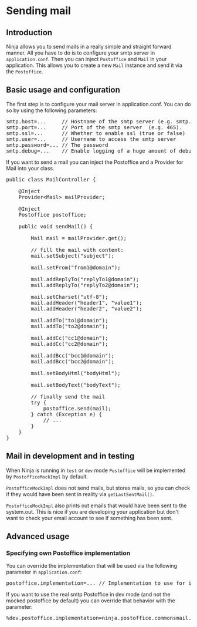 Sending mail
============

Introduction
------------

Ninja allows you to send mails in a really simple and straight forward manner.
All you have to do is to configure your smtp server in 
<code>application.conf</code>. Then
you can inject <code>Postoffice</code> and <code>Mail</code> in your application. 
This allows you to create a new <code>Mail</code> instance and send 
it via the <code>Postoffice</code>.

Basic usage and configuration
-----------------------------

The first step is to configure your mail server in application.conf. You 
can do so by using the following parameters:

<pre class="prettyprint">
smtp.host=...     // Hostname of the smtp server (e.g. smtp.mycompany.com)
smtp.port=...     // Port of the smtp server  (e.g. 465).
smtp.ssl=...      // Whether to enable ssl (true or false)
smtp.user=...     // Username to access the smtp server
smtp.password=... // The password
smtp.debug=...    // Enable logging of a huge amount of debug information (true or false)
</pre>


If you want to send a mail you can inject the Postoffice and a Provider for
Mail into your class.

<pre class="prettyprint">
public class MailController {

    @Inject
    Provider&lt;Mail&gt; mailProvider;

    @Inject
    Postoffice postoffice;

    public void sendMail() {
    
        Mail mail = mailProvider.get();

        // fill the mail with content:
        mail.setSubject("subject");

        mail.setFrom("from1@domain");

        mail.addReplyTo("replyTo1@domain");
        mail.addReplyTo("replyTo2@domain");

        mail.setCharset("utf-8");
        mail.addHeader("header1", "value1");
        mail.addHeader("header2", "value2");

        mail.addTo("to1@domain");
        mail.addTo("to2@domain");

        mail.addCc("cc1@domain");
        mail.addCc("cc2@domain");

        mail.addBcc("bcc1@domain");
        mail.addBcc("bcc2@domain");

        mail.setBodyHtml("bodyHtml");

        mail.setBodyText("bodyText");

        // finally send the mail
		try {
		    postoffice.send(mail);
		} catch (Exception e) {
		    // ...
		}
    }
}
</pre>


Mail in development and in testing
----------------------------------

When Ninja is running in <code>test</code> or <code>dev</code> mode 
<code>Postoffice</code> will be implemented by <code>PostofficeMockImpl</code> by default.

<code>PostofficeMockImpl</code> does not send mails, but stores mails, so you can check
if they would have been sent in reality via <code>getLastSentMail()</code>.

<code>PostofficeMockImpl</code> also prints out emails that would have been sent
to the system.out. This is nice if you are developing your application but
don't want to check your email account to see if something has been sent.


Advanced usage
--------------

### Specifying own Postoffice implementation

You can override the implementation that will be used via the following parameter
in <code>application.conf</code>:

<pre class="prettyprint">
postoffice.implementation=... // Implementation to use for interface Postoffice
</pre>

If you want to use the real smtp Postoffice in dev mode (and not the mocked
postoffice by default) you can override that behavior with the parameter:

<pre class="prettyprint">
%dev.postoffice.implementation=ninja.postoffice.commonsmail.PostofficeCommonsmailImpl
</pre>
